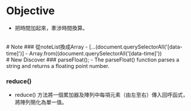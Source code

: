 # Objective
- 把時間加起來，牽涉時間換算。


<br>
# Note
### 從noteList換成Array
- [...(document.querySelectorAll('[data-time]')]
- Array.from((document.querySelectorAll('[data-time]'))

<br>
# New Discover
### parseFloat();
- The parseFloat() function parses a string and returns a floating point number.

### reduce()
- reduce() 方法將一個累加器及陣列中每項元素（由左至右）傳入回呼函式，將陣列簡化為單一值。
